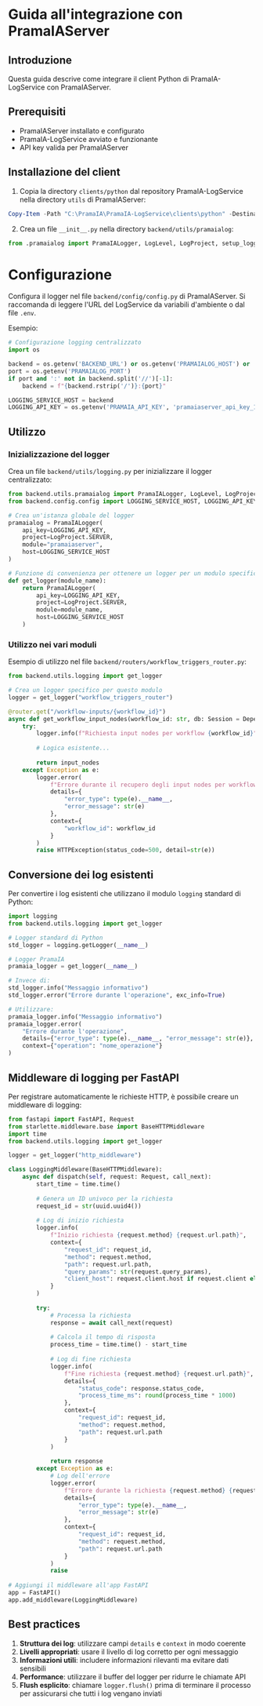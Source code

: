 # Guida all'integrazione con PramaIAServer

## Introduzione

Questa guida descrive come integrare il client Python di PramaIA-LogService con PramaIAServer.

## Prerequisiti

- PramaIAServer installato e configurato
- PramaIA-LogService avviato e funzionante
- API key valida per PramaIAServer

## Installazione del client

1. Copia la directory `clients/python` dal repository PramaIA-LogService nella directory `utils` di PramaIAServer:

```powershell
Copy-Item -Path "C:\PramaIA\PramaIA-LogService\clients\python" -Destination "C:\PramaIA\PramaIAServer\backend\utils\pramaialog" -Recurse
```

2. Crea un file `__init__.py` nella directory `backend/utils/pramaialog`:

```python
from .pramaialog import PramaIALogger, LogLevel, LogProject, setup_logger
```

# Configurazione

Configura il logger nel file `backend/config/config.py` di PramaIAServer.
Si raccomanda di leggere l'URL del LogService da variabili d'ambiente o dal file `.env`.

Esempio:

```python
# Configurazione logging centralizzato
import os

backend = os.getenv('BACKEND_URL') or os.getenv('PRAMAIALOG_HOST') or 'http://localhost:8081'
port = os.getenv('PRAMAIALOG_PORT')
if port and ':' not in backend.split('//')[-1]:
    backend = f"{backend.rstrip('/')}:{port}"

LOGGING_SERVICE_HOST = backend
LOGGING_API_KEY = os.getenv('PRAMAIA_API_KEY', 'pramaiaserver_api_key_123456')
```

## Utilizzo

### Inizializzazione del logger

Crea un file `backend/utils/logging.py` per inizializzare il logger centralizzato:

```python
from backend.utils.pramaialog import PramaIALogger, LogLevel, LogProject
from backend.config.config import LOGGING_SERVICE_HOST, LOGGING_API_KEY

# Crea un'istanza globale del logger
pramaialog = PramaIALogger(
    api_key=LOGGING_API_KEY,
    project=LogProject.SERVER,
    module="pramaiaserver",
    host=LOGGING_SERVICE_HOST
)

# Funzione di convenienza per ottenere un logger per un modulo specifico
def get_logger(module_name):
    return PramaIALogger(
        api_key=LOGGING_API_KEY,
        project=LogProject.SERVER,
        module=module_name,
        host=LOGGING_SERVICE_HOST
    )
```

### Utilizzo nei vari moduli

Esempio di utilizzo nel file `backend/routers/workflow_triggers_router.py`:

```python
from backend.utils.logging import get_logger

# Crea un logger specifico per questo modulo
logger = get_logger("workflow_triggers_router")

@router.get("/workflow-inputs/{workflow_id}")
async def get_workflow_input_nodes(workflow_id: str, db: Session = Depends(get_db)):
    try:
        logger.info(f"Richiesta input nodes per workflow {workflow_id}")
        
        # Logica esistente...
        
        return input_nodes
    except Exception as e:
        logger.error(
            f"Errore durante il recupero degli input nodes per workflow {workflow_id}",
            details={
                "error_type": type(e).__name__,
                "error_message": str(e)
            },
            context={
                "workflow_id": workflow_id
            }
        )
        raise HTTPException(status_code=500, detail=str(e))
```

## Conversione dei log esistenti

Per convertire i log esistenti che utilizzano il modulo `logging` standard di Python:

```python
import logging
from backend.utils.logging import get_logger

# Logger standard di Python
std_logger = logging.getLogger(__name__)

# Logger PramaIA
pramaia_logger = get_logger(__name__)

# Invece di:
std_logger.info("Messaggio informativo")
std_logger.error("Errore durante l'operazione", exc_info=True)

# Utilizzare:
pramaia_logger.info("Messaggio informativo")
pramaia_logger.error(
    "Errore durante l'operazione",
    details={"error_type": type(e).__name__, "error_message": str(e)},
    context={"operation": "nome_operazione"}
)
```

## Middleware di logging per FastAPI

Per registrare automaticamente le richieste HTTP, è possibile creare un middleware di logging:

```python
from fastapi import FastAPI, Request
from starlette.middleware.base import BaseHTTPMiddleware
import time
from backend.utils.logging import get_logger

logger = get_logger("http_middleware")

class LoggingMiddleware(BaseHTTPMiddleware):
    async def dispatch(self, request: Request, call_next):
        start_time = time.time()
        
        # Genera un ID univoco per la richiesta
        request_id = str(uuid.uuid4())
        
        # Log di inizio richiesta
        logger.info(
            f"Inizio richiesta {request.method} {request.url.path}",
            context={
                "request_id": request_id,
                "method": request.method,
                "path": request.url.path,
                "query_params": str(request.query_params),
                "client_host": request.client.host if request.client else None
            }
        )
        
        try:
            # Processa la richiesta
            response = await call_next(request)
            
            # Calcola il tempo di risposta
            process_time = time.time() - start_time
            
            # Log di fine richiesta
            logger.info(
                f"Fine richiesta {request.method} {request.url.path}",
                details={
                    "status_code": response.status_code,
                    "process_time_ms": round(process_time * 1000)
                },
                context={
                    "request_id": request_id,
                    "method": request.method,
                    "path": request.url.path
                }
            )
            
            return response
        except Exception as e:
            # Log dell'errore
            logger.error(
                f"Errore durante la richiesta {request.method} {request.url.path}",
                details={
                    "error_type": type(e).__name__,
                    "error_message": str(e)
                },
                context={
                    "request_id": request_id,
                    "method": request.method,
                    "path": request.url.path
                }
            )
            raise
        
# Aggiungi il middleware all'app FastAPI
app = FastAPI()
app.add_middleware(LoggingMiddleware)
```

## Best practices

1. **Struttura dei log**: utilizzare campi `details` e `context` in modo coerente
2. **Livelli appropriati**: usare il livello di log corretto per ogni messaggio
3. **Informazioni utili**: includere informazioni rilevanti ma evitare dati sensibili
4. **Performance**: utilizzare il buffer del logger per ridurre le chiamate API
5. **Flush esplicito**: chiamare `logger.flush()` prima di terminare il processo per assicurarsi che tutti i log vengano inviati
